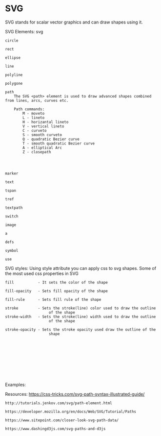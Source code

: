 # SVG
SVG stands for scalar vector graphics and can draw shapes using it.

SVG Elements:
	svg

	circle

	rect

	ellipse

	line

	polyline

	polygone

	path
		The SVG <path> element is used to draw advanced shapes combined from lines, arcs, curves etc.

		Path commands:
			M - moveto
			L - lineto
			H - horizantal lineto
			V - vertical lineto
			C - curveto
			S - smooth curveto
			Q - quadratic Bezier curve
			T - smooth quadratic Bezier curve
			A - elliptical Arc
			Z - closepath
			



	marker

	text

	tspan

	tref

	textpath

	switch

	image

	a

	defs

	symbol

	use

SVG styles:
	Using style attribute you can apply css to svg shapes.
	Some of the most used css properties in SVG
	
	fill 		   - It sets the color of the shape

	fill-opacity   - Sets fill opacity of the shape

	fill-rule	   - Sets fill rule of the shape

	stroke		   - Sets the stroke(line) color used to draw the outline 
	                 	of the shape
	stroke-width   - Sets the stroke(line) width used to draw the outline 
						of the shape

	stroke-opacity - Sets the stroke opacity used draw the outline of the 
						shape

Examples:
	<svg>
		<circle cx="20" cy="20"></circle>	
	</svg>


Resources:
	https://css-tricks.com/svg-path-syntax-illustrated-guide/

	http://tutorials.jenkov.com/svg/path-element.html

	https://developer.mozilla.org/en/docs/Web/SVG/Tutorial/Paths

	https://www.sitepoint.com/closer-look-svg-path-data/

	https://www.dashingd3js.com/svg-paths-and-d3js


